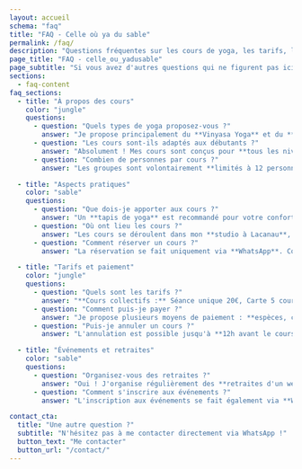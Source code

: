 ```yaml
---
layout: accueil
schema: "faq"
title: "FAQ - Celle où ya du sable"
permalink: /faq/
description: "Questions fréquentes sur les cours de yoga, les tarifs, les événements et la pratique avec Nathalie à Lacanau."
page_title: "FAQ - celle_ou_yadusable"
page_subtitle: "Si vous avez d'autres questions qui ne figurent pas ici, n'hésitez pas à me contacter directement !"
sections:
  - faq-content
faq_sections:
  - title: "À propos des cours"
    color: "jungle"
    questions:
      - question: "Quels types de yoga proposez-vous ?"
        answer: "Je propose principalement du **Vinyasa Yoga** et du **Yin Yoga**. Le Vinyasa est une pratique douce qui renforce et assouplit le corps, tandis que le Yin favorise la détente profonde et la méditation."
      - question: "Les cours sont-ils adaptés aux débutants ?"
        answer: "Absolument ! Mes cours sont conçus pour **tous les niveaux**. Je propose des variations et adaptations pour chaque posture, permettant à chacun de pratiquer selon ses capacités."
      - question: "Combien de personnes par cours ?"
        answer: "Les groupes sont volontairement **limités à 12 personnes maximum** pour garantir un accompagnement personnalisé et une atmosphère intime."

  - title: "Aspects pratiques"
    color: "sable"
    questions:
      - question: "Que dois-je apporter aux cours ?"
        answer: "Un **tapis de yoga** est recommandé pour votre confort. Cependant, j'ai du matériel à disposition : tapis, blocs, sangles et coussins. Portez des vêtements confortables dans lesquels vous pouvez bouger librement."
      - question: "Où ont lieu les cours ?"
        answer: "Les cours se déroulent dans mon **studio à Lacanau**, mais aussi parfois en extérieur selon la météo (plage, forêt). L'adresse exacte vous sera communiquée lors de la réservation."
      - question: "Comment réserver un cours ?"
        answer: "La réservation se fait uniquement via **WhatsApp**. Contactez-moi au moins 24h à l'avance pour garantir votre place. Les places étant limitées, la réservation est obligatoire."

  - title: "Tarifs et paiement"
    color: "jungle"
    questions:
      - question: "Quels sont les tarifs ?"
        answer: "**Cours collectifs :** Séance unique 20€, Carte 5 cours 90€ (valable 2 mois), Carte 10 cours 170€ (valable 3 mois). **Cours particuliers :** 60€ (1h30)."
      - question: "Comment puis-je payer ?"
        answer: "Je propose plusieurs moyens de paiement : **espèces, chèque, virement bancaire ou Lydia**. Le paiement peut se faire avant ou après le cours."
      - question: "Puis-je annuler un cours ?"
        answer: "L'annulation est possible jusqu'à **12h avant le cours**. Au-delà, le cours sera décompté de votre carte ou facturé si c'est une séance unique."

  - title: "Événements et retraites"
    color: "sable"
    questions:
      - question: "Organisez-vous des retraites ?"
        answer: "Oui ! J'organise régulièrement des **retraites d'un week-end** dans la région, des **ateliers thématiques** et des **stages intensifs**. Consultez la page Événements pour les prochaines dates."
      - question: "Comment s'inscrire aux événements ?"
        answer: "L'inscription aux événements se fait également via **WhatsApp**. Un acompte est généralement demandé pour confirmer votre participation."

contact_cta:
  title: "Une autre question ?"
  subtitle: "N'hésitez pas à me contacter directement via WhatsApp !"
  button_text: "Me contacter"
  button_url: "/contact/"
---
```

